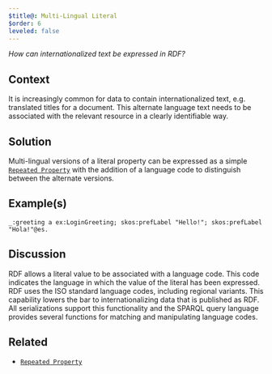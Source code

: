```yaml
---
$title@: Multi-Lingual Literal
$order: 6
leveled: false
---
```


*How can internationalized text be expressed in RDF?*

## Context

It is increasingly common for data to contain internationalized text, e.g. translated titles for a document. This alternate language text needs to be associated with the relevant resource in a clearly identifiable way.

## Solution

Multi-lingual versions of a literal property can be expressed as a simple [`Repeated Property`](../chapter-3/repeated-property) with the addition of a language code to distinguish between the alternate versions.

## Example(s)

`_:greeting a ex:LoginGreeting; skos:prefLabel "Hello!"; skos:prefLabel "Hola!"@es.`

## Discussion

RDF allows a literal value to be associated with a language code. This code indicates the language in which the value of the literal has been expressed. RDF uses the ISO standard language codes, including regional variants. This capability lowers the bar to internationalizing data that is published as RDF. All serializations support this functionality and the SPARQL query language provides several functions for matching and manipulating language codes.

## Related

- [`Repeated Property`](../chapter-3/repeated-property)
